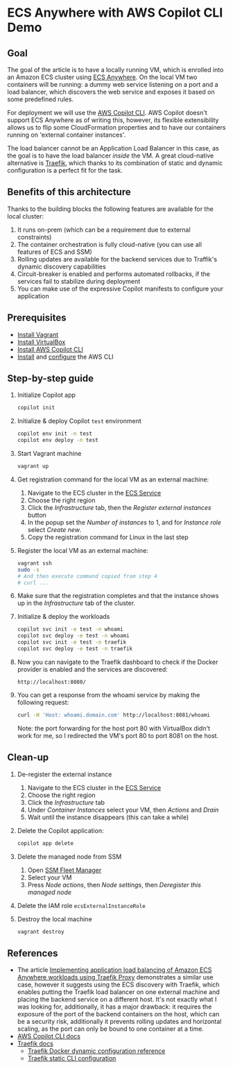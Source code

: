 # ECS Anywhere with AWS Copilot CLI Demo

## Goal

The goal of the article is to have a locally running VM, which is enrolled into an Amazon ECS cluster using [ECS
Anywhere](https://aws.amazon.com/ecs/anywhere/). On the local VM two containers will be running: a dummy web service
listening on a port and a load balancer, which discovers the web service and exposes it based on some predefined rules.

For deployment we will use the [AWS Copilot
CLI](https://aws.github.io/copilot-cli). AWS Copilot doesn't support ECS Anywhere as of writing this, however, its
flexible extensibility allows us to flip some CloudFormation properties and to have our containers running on 'external
container instances'.

The load balancer cannot be an Application Load Balancer in this case, as the goal is to have the load balancer _inside_
the VM. A great cloud-native alternative is [Traefik](https://doc.traefik.io/traefik/), which thanks to its combination
of static and dynamic configuration is a perfect fit for the task.

## Benefits of this architecture

Thanks to the building blocks the following features are available for the local cluster:

1. It runs on-prem (which can be a requirement due to external constraints)
2. The container orchestration is fully cloud-native (you can use all features of ECS and SSM)
3. Rolling updates are available for the backend services due to Traffik's dynamic discovery capabilities
4. Circuit-breaker is enabled and performs automated rollbacks, if the services fail to stabilize during deployment
5. You can make use of the expressive Copilot manifests to configure your application

## Prerequisites

- [Install Vagrant](https://developer.hashicorp.com/vagrant/docs/installation)
- [Install VirtualBox](https://www.virtualbox.org/wiki/Downloads)
- [Install AWS Copilot CLI](https://aws.github.io/copilot-cli/docs/getting-started/install/)
- [Install](https://docs.aws.amazon.com/cli/latest/userguide/getting-started-install.html) and
  [configure](https://docs.aws.amazon.com/cli/latest/userguide/cli-chap-configure.html) the AWS CLI

## Step-by-step guide

1. Initialize Copilot app

   ```bash
   copilot init
   ```

2. Initialize & deploy Copilot `test` environment

   ```bash
   copilot env init -n test
   copilot env deploy -n test
   ```

3. Start Vagrant machine

   ```bash
   vagrant up
   ```

4. Get registration command for the local VM as an external machine:
   1. Navigate to the ECS cluster in the [ECS Service](https://console.aws.amazon.com/ecs/v2/clusters)
   2. Choose the right region
   3. Click the _Infrastructure_ tab, then the _Register external instances_ button
   4. In the popup set the _Number of instances_ to 1, and for _Instance role_ select _Create new_.
   5. Copy the registration command for Linux in the last step

5. Register the local VM as an external machine:

   ```bash
   vagrant ssh
   sudo -s
   # And then execute command copied from step 4
   # curl ... 
   ```

6. Make sure that the registration completes and that the instance shows up in the _Infrastructure_ tab of the cluster.

7. Initialize & deploy the workloads

   ```bash
   copilot svc init -e test -n whoami
   copilot svc deploy -e test -n whoami
   copilot svc init -e test -n traefik
   copilot svc deploy -e test -n traefik
   ```

8. Now you can navigate to the Traefik dashboard to check if the Docker provider is enabled and the services are discovered:

   ```plain
   http://localhost:8080/
   ```

9. You can get a response from the whoami service by making the following request:

   ```bash
   curl -H 'Host: whoami.domain.com' http://localhost:8081/whoami
   ```

   Note: the port forwarding for the host port 80 with VirtualBox didn't work for me, so I redirected the VM's port 80
   to port 8081 on the host.

## Clean-up

1. De-register the external instance
   1. Navigate to the ECS cluster in the [ECS Service](https://console.aws.amazon.com/ecs/v2/clusters)
   2. Choose the right region
   3. Click the _Infrastructure_ tab
   4. Under _Container Instances_ select your VM, then _Actions_ and _Drain_
   5. Wait until the instance disappears (this can take a while)
2. Delete the Copilot application:

   ```bash
   copilot app delete
   ```

3. Delete the managed node from SSM
   1. Open [SSM Fleet Manager](https://console.aws.amazon.com/systems-manager/fleet-manager/managed-nodes)
   2. Select your VM
   3. Press _Node actions_, then _Node settings_, then _Deregister this managed node_

4. Delete the IAM role `ecsExternalInstanceRole`

5. Destroy the local machine

   ```bash
   vagrant destroy
   ```

## References

- The article [Implementing application load balancing of Amazon ECS Anywhere workloads using Traefik
  Proxy](https://aws.amazon.com/blogs/containers/implementing-application-load-balancing-of-amazon-ecs-anywhere-workloads-using-traefik-proxy)
  demonstrates a similar use case, however it suggests using the ECS discovery with Traefik, which enables putting the
  Traefik load balancer on one external machine and placing the backend service on a different host. It's not exactly
  what I was looking for, additionally, it has a major drawback: it requires the exposure of the port of the backend
  containers on the host, which can be a security risk, additionally it prevents rolling updates and horizontal scaling,
  as the port can only be bound to one container at a time.
- [AWS Copilot CLI docs](https://aws.github.io/copilot-cli/)
- [Traefik docs](https://doc.traefik.io/traefik/)
  - [Traefik Docker dynamic configuration
    reference](https://doc.traefik.io/traefik/reference/dynamic-configuration/docker/)
  - [Traefik static CLI configuration](https://doc.traefik.io/traefik/reference/static-configuration/cli/)

